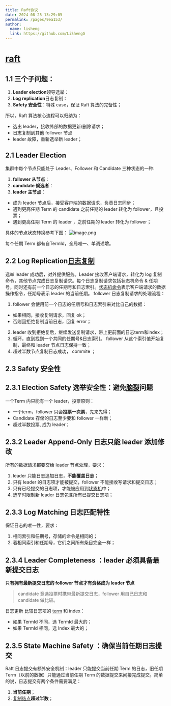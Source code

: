 ```yaml
---
title: Raft协议
date: 2024-08-25 13:29:05
permalink: /pages/9ea153/
author: 
  name: lisheng
  link: https://github.com/LiShengG
---
```



# [raft](https://zhuanlan.zhihu.com/p/383555591)
## 1.1 三个子问题：

1. **Leader election**领导选举：
2. **Log replication**日志复制：
3. **Safety 安全性**：特殊 case，保证 Raft 算法的完备性；

所以，Raft 算法核心流程可以归纳为：

- 选出 leader，接收外部的数据更新/删除请求；
- 日志复制到其他 follower 节点
-  leader 故障，重新选举新 leader；
## **2.1 Leader Election**
集群中每个节点只能处于 Leader、Follower 和 Candidate 三种状态的一种:

1. **follower 从节点**：
1. **candidate 候选者**：
1. **leader 主节点**：
- 成为 leader 节点后，接受客户端的数据请求，负责日志同步；
- 遇到更高任期 Term 的 candidate 之前任期的 leader 转化为 follower，且投票；
- 遇到更高任期 Term 的 leader ，之前任期的 leader 转化为 follower；

具体的节点状态转换参考下图： 
![image.png](https://cdn.nlark.com/yuque/0/2024/png/32548312/1720221832744-afa207e2-67fc-4af9-b37c-84f86bbec1a1.png#averageHue=%23f6f6f6&clientId=u73ec2c27-fa11-4&from=paste&id=udfc89ee5&originHeight=291&originWidth=600&originalType=url&ratio=1.3499999046325684&rotation=0&showTitle=false&size=64877&status=done&style=none&taskId=ub496ea3d-bb3e-496b-9549-89ed16bd7e7&title=)

每个任期 Term 都有自TermId，全局唯一、单调递增。

## **2.2 Log Replication**[日志复制](https://www.zhihu.com/search?q=%E6%97%A5%E5%BF%97%E5%A4%8D%E5%88%B6&search_source=Entity&hybrid_search_source=Entity&hybrid_search_extra=%7B%22sourceType%22%3A%22article%22%2C%22sourceId%22%3A%22383555591%22%7D)
选举 leader 成功后，对外提供服务。Leader 接收客户端请求，转化为 log 复制命令，其他节点完成日志复制请求。每个日志复制请求包括状态机命令 & 任期号，同时还有前一个日志的任期号和日志索引。[状态机命令](https://www.zhihu.com/search?q=%E7%8A%B6%E6%80%81%E6%9C%BA%E5%91%BD%E4%BB%A4&search_source=Entity&hybrid_search_source=Entity&hybrid_search_extra=%7B%22sourceType%22%3A%22article%22%2C%22sourceId%22%3A%22383555591%22%7D)表示客户端请求的数据操作指令，任期号表示 leader 的当前任期。
follower 日志复制请求的处理流程：

1. follower 会使用前一个日志的任期号和日志索引来对比自己的数据：
- 如果相同，接收复制请求，回复 ok；
- 否则回拒绝复制当前日志，回复 error；
2. leader 收到拒绝复后，继续发送复制请求，带上更前面的日志term和index；
3. 循环，直到找到一个共同的任期号&日志索引。 follower 从这个索引值开始复制，最终和 leader 节点日志保持一致；
4. 超过半数节点复制日志成功， commite ；
## **2.3 Safety 安全性**
## **2.3.1 Election Safety 选举安全性：避免**[脑裂](https://www.zhihu.com/search?q=%E8%84%91%E8%A3%82&search_source=Entity&hybrid_search_source=Entity&hybrid_search_extra=%7B%22sourceType%22%3A%22article%22%2C%22sourceId%22%3A%22383555591%22%7D)**问题**
一个Term 内只能有一个 leader，投票原则：

- 一个term，follower 只会**投票一次票**，先来先得；
- Candidate 存储的日志至少要和 follower 一样新；
- 超过半数投票, 成为 leader；
## **2.3.2 Leader Append-Only 日志只能 leader 添加修改**
所有的数据请求都要交给 leader 节点处理，要求：

1. leader 只能日志追加日志，**不能覆盖日志**；
2. 只有 leader 的日志项才能被提交，follower 不能接收写请求和提交日志；
3. 只有已经提交的日志项，才能被应用到[状态机](https://www.zhihu.com/search?q=%E7%8A%B6%E6%80%81%E6%9C%BA&search_source=Entity&hybrid_search_source=Entity&hybrid_search_extra=%7B%22sourceType%22%3A%22article%22%2C%22sourceId%22%3A%22383555591%22%7D)中；
4. 选举时限制新 leader 日志包含所有已提交日志项；
## **2.3.3 Log Matching 日志匹配特性**
保证日志的唯一性，要求：

1. 相同索引和任期号，存储的命令是相同的；
2. 着相同索引和任期号，它们之间所有条目完全一样；
## **2.3.4 Leader Completeness ：leader 必须具备最新提交日志**
只**有拥有最新提交日志的 follower 节点才有资格成为 leader 节点**
> candidate 竞选投票时携带最新提交日志，follower 用自己日志和 candidate 做比较。

日志更新 比较日志项的 [term](https://www.zhihu.com/search?q=term&search_source=Entity&hybrid_search_source=Entity&hybrid_search_extra=%7B%22sourceType%22%3A%22article%22%2C%22sourceId%22%3A%22383555591%22%7D) 和 index：

- 如果 TermId 不同，选 TermId 最大的；
- 如果 TermId 相同，选 Index 最大的；
## **2.3.5 State Machine Safety ：确保当前任期日志提交**
Raft 日志提交有额外安全机制：leader 只能提交当前任期 Term 的日志，旧任期 Term（以前的数据）只能通过当前任期 Term 的数据提交来间接完成提交。简单的说，日志提交有两个条件需要满足：

1. **当前任期**；
2. [复制结点](https://www.zhihu.com/search?q=%E5%A4%8D%E5%88%B6%E7%BB%93%E7%82%B9&search_source=Entity&hybrid_search_source=Entity&hybrid_search_extra=%7B%22sourceType%22%3A%22article%22%2C%22sourceId%22%3A%22383555591%22%7D)**超过半数**；

